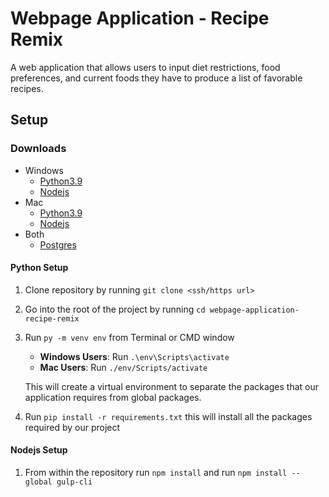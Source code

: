 # Webpage Application - Recipe Remix 

A web application that allows users to input diet restrictions, food preferences, and current foods they have to produce a list of favorable recipes.

## Setup
### Downloads
 - Windows
   - [Python3.9](https://www.python.org/ftp/python/3.9.10/python-3.9.10-amd64.exe)
   - [Nodejs](https://nodejs.org/dist/v16.13.2/node-v16.13.2-x64.msi)
 - Mac
   - [Python3.9](https://www.python.org/ftp/python/3.9.10/python-3.9.10-macos11.pkg)
   - [Nodejs](https://nodejs.org/dist/v16.13.2/node-v16.13.2.pkg)
 - Both
   - [Postgres](https://www.enterprisedb.com/downloads/postgres-postgresql-downloads)
#### Python Setup
1. Clone repository by running `git clone <ssh/https url>`
2. Go into the root of the project by running `cd webpage-application-recipe-remix`
3. Run `py -m venv env` from Terminal or CMD window
   - **Windows Users**: Run `.\env\Scripts\activate` 
   - **Mac Users**: Run `./env/Scripts/activate`
   
   This will create a virtual environment to separate the packages that our application requires from global packages.
4. Run `pip install -r requirements.txt` this will install all the packages required by our project

#### Nodejs Setup
1. From within the repository run `npm install` and run `npm install --global gulp-cli`